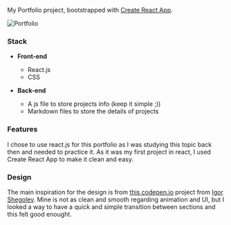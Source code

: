 My Portfolio project, bootstrapped with [Create React App](https://github.com/facebook/create-react-app).

![Portfolio](./img/details/portfolio/splash.png)

### Stack

* **Front-end**
    * React.js
    * CSS

* **Back-end**
    * A js file to store projects info (keep it simple ;))
    * Markdown files to store the details of projects

### Features

I chose to use react.js for this portfolio as I was studying this topic back then and needed to practice it. As it was my first project in react, I used Create React App to make it clean and easy.

### Design

The main inspiration for the design is from [this codepen.io](https://codepen.io/igorsheg/project/full/XNxbwj) project from [Igor Shegolev](https://codepen.io/igorsheg). Mine is not as clean and smooth regarding animation and UI, but I looked a way to have a quick and simple transition between sections and this felt good enought.
